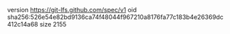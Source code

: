 version https://git-lfs.github.com/spec/v1
oid sha256:526e54e82bd9136ca74f48044f967210a8176fa77c183b4e26369dc412c14a68
size 2155
